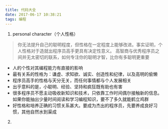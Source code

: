 ```yaml
---
title: 代码大全
date: 2017-06-17 10:38:21
tags: 编程
---
```


1. personal character（个人性格）  
 > 你无法提升自己的聪明程度，但性格在一定程度上能够改进。事实证明，个人性格对于造就出程序员高手更具有决定性意义。
 > 高智商与优秀程序员之间并无太密切的联系，如何专注你的聪明才智，比你有多聪明更重要  
 * 人的个性对其编程能力有直接的影响
 * 最有关系的性格为：谦虚、求知欲、诚实、创造性和纪律，以及高明的偷懒
 * 程序员高手的性格与天分无关，而任何事情都与个人发展相关
 * 出乎意料的是，小聪明、经验、坚持和疯狂既有助也有害
 * 很多程序员不愿主动吸收新知识和技术，只依靠工作时间偶尔接触新的信息。如果你能抽出少量时间阅读和学习编程知识，要不了多久就能鹤立鸡群
 * 好性格和培养正确的习惯关系甚大。要成为杰出的程序员，先要养成良好习惯，其他自然水到渠成

2. 

